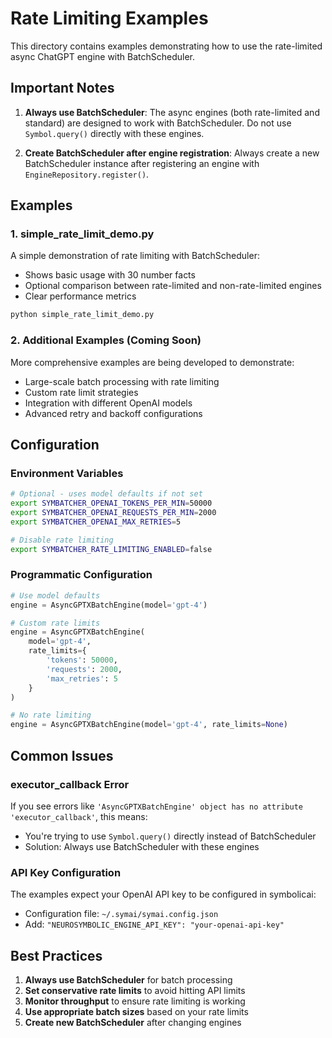 # Rate Limiting Examples

This directory contains examples demonstrating how to use the rate-limited async ChatGPT engine with BatchScheduler.

## Important Notes

1. **Always use BatchScheduler**: The async engines (both rate-limited and standard) are designed to work with BatchScheduler. Do not use `Symbol.query()` directly with these engines.

2. **Create BatchScheduler after engine registration**: Always create a new BatchScheduler instance after registering an engine with `EngineRepository.register()`.

## Examples

### 1. simple_rate_limit_demo.py

A simple demonstration of rate limiting with BatchScheduler:
- Shows basic usage with 30 number facts
- Optional comparison between rate-limited and non-rate-limited engines
- Clear performance metrics

```bash
python simple_rate_limit_demo.py
```

### 2. Additional Examples (Coming Soon)

More comprehensive examples are being developed to demonstrate:
- Large-scale batch processing with rate limiting
- Custom rate limit strategies
- Integration with different OpenAI models
- Advanced retry and backoff configurations

## Configuration

### Environment Variables
```bash
# Optional - uses model defaults if not set
export SYMBATCHER_OPENAI_TOKENS_PER_MIN=50000
export SYMBATCHER_OPENAI_REQUESTS_PER_MIN=2000
export SYMBATCHER_OPENAI_MAX_RETRIES=5

# Disable rate limiting
export SYMBATCHER_RATE_LIMITING_ENABLED=false
```

### Programmatic Configuration
```python
# Use model defaults
engine = AsyncGPTXBatchEngine(model='gpt-4')

# Custom rate limits
engine = AsyncGPTXBatchEngine(
    model='gpt-4',
    rate_limits={
        'tokens': 50000,
        'requests': 2000,
        'max_retries': 5
    }
)

# No rate limiting
engine = AsyncGPTXBatchEngine(model='gpt-4', rate_limits=None)
```

## Common Issues

### executor_callback Error
If you see errors like `'AsyncGPTXBatchEngine' object has no attribute 'executor_callback'`, this means:
- You're trying to use `Symbol.query()` directly instead of BatchScheduler
- Solution: Always use BatchScheduler with these engines

### API Key Configuration
The examples expect your OpenAI API key to be configured in symbolicai:
- Configuration file: `~/.symai/symai.config.json`
- Add: `"NEUROSYMBOLIC_ENGINE_API_KEY": "your-openai-api-key"`

## Best Practices

1. **Always use BatchScheduler** for batch processing
2. **Set conservative rate limits** to avoid hitting API limits
3. **Monitor throughput** to ensure rate limiting is working
4. **Use appropriate batch sizes** based on your rate limits
5. **Create new BatchScheduler** after changing engines